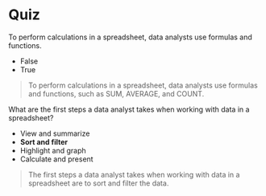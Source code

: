 # Quiz
To perform calculations in a spreadsheet, data analysts use formulas and functions. 

* False
* True

> To perform calculations in a spreadsheet, data analysts use formulas and functions, such as SUM, AVERAGE, and COUNT.

What are the first steps a data analyst takes when working with data in a spreadsheet?

* View and summarize
* **Sort and filter** 
* Highlight and graph
* Calculate and present 

> The first steps a data analyst takes when working with data in a spreadsheet are to sort and filter the data.
